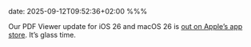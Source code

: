 date: 2025-09-12T09:52:36+02:00
%%%

Our PDF Viewer update for iOS 26 and macOS 26 is [out on Apple’s app store](https://apps.apple.com/app/id1120099014). It’s glass time.

